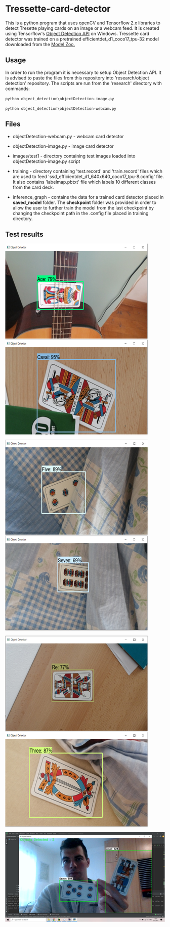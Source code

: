 # Tressette-card-detector
This is a python program that uses openCV and Tensorflow 2.x libraries to detect Tresette playing cards on an image or a webcam feed. It is created using Tensorflow's
[Object Detection API](https://stackoverflow.com/questions/14494747/how-to-add-images-to-readme-md-on-github.md) on Windows.
Tressette card detector was trained on a pretrained efficientdet_d1_coco17_tpu-32 model downloaded from the [Model Zoo.](https://github.com/tensorflow/models/blob/master/research/object_detection/g3doc/tf2_detection_zoo.md)


## Usage
In order to run the program it is necessary to setup Object Detection API. It is advised to paste the files from this repository into 'research/object detection' repository. The scripts are run from the 'research' directory with commands:

`python object_detection\objectDetection-image.py`

`python object_detection\objectDetection-webcam.py`


## Files
* objectDetection-webcam.py - webcam card detector

* objectDetection-image.py - image card detector

* images/test1 - directory containing test images loaded into objectDetection-image.py script

* training - directory containing 'test.record' and 'train.record' files which are used to feed 'ssd_efficientdet_d1_640x640_coco17_tpu-8.config' file. It also contains 'labelmap.pbtxt' file which labels 10 different classes from the card deck. 

* inference_graph - contains the data for a trained card detector placed in **saved_model** folder. The **checkpoint** folder was provided in order to allow the user to further train the model from the last checkpoint by changing the checkpoint path in the .config file placed in training directory.

## Test results
<img src="https://github.com/MarijanMarkovic/Tressette-card-detector/blob/main/static/Ace.PNG" width="450" height="300"> <img src="https://github.com/MarijanMarkovic/Tressette-card-detector/blob/main/static/Caval.PNG" width="450" height="300">

<img src="https://github.com/MarijanMarkovic/Tressette-card-detector/blob/main/static/Five.PNG" width="450" height="300"> <img src="https://github.com/MarijanMarkovic/Tressette-card-detector/blob/main/static/Seven.PNG" width="450" height="300">

<img src="https://github.com/MarijanMarkovic/Tressette-card-detector/blob/main/static/Re.PNG" width="450" height="300"> <img src="https://github.com/MarijanMarkovic/Tressette-card-detector/blob/main/static/Three.PNG" width="450" height="300">

<img src="https://github.com/MarijanMarkovic/Tressette-card-detector/blob/main/static/video.png">
